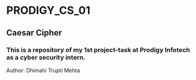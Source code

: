 # PRODIGY_CS_01
## Caesar Cipher
### This is a repository of my 1st project-task at Prodigy Infotech as a cyber security intern.
Author: Dhimahi Trupti Mehta
